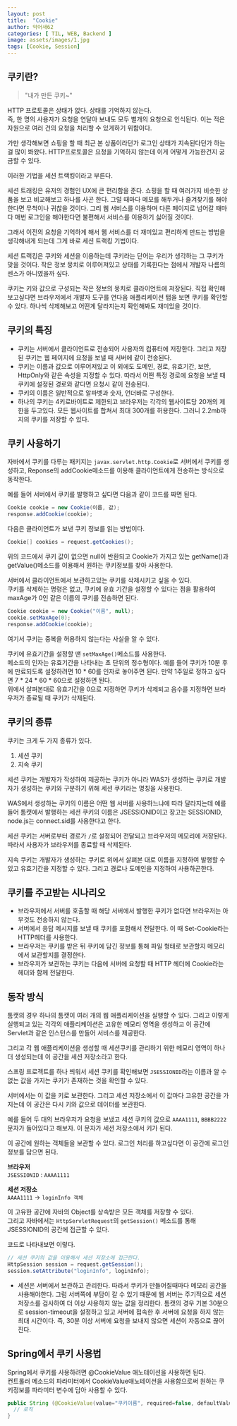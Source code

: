 ```yaml
---
layout: post
title:  "Cookie"
author: 악어새62
categories: [ TIL, WEB, Backend ]
image: assets/images/1.jpg
tags: [Cookie, Session]
---
```

## 쿠키란?

> "내가 만든 쿠키~"

HTTP 프로토콜은 상태가 없다. 상태를 기억하지 않는다.  
즉, 한 명의 사용자가 요청을 연달아 보내도 모두 별개의 요청으로 인식된다. 이는 적은 자원으로 여러 건의 요청을 처리할 수 있게하기 위함이다.

가만 생각해보면 쇼핑을 할 때 최근 본 상품이라던가 로그인 상태가 지속된다던가 하는 걸 많이 봐왔다.
HTTP프로토콜은 요청을 기억하지 않는데 이게 어떻게 가능한건지 궁금할 수 있다.

이러한 기법을 세션 트랙킹이라고 부른다.

세션 트래킹은 유저의 경험인 UX에 큰 편리함을 준다. 쇼핑을 할 때 여러가지 비슷한 상품을 보고 비교해보고 하나를 사곤 한다. 그럴 때마다 메모를 해두거나 즐겨찾기를 해야한다면 무척이나 귀찮을 것이다. 그리 웹 서비스를 이용하며 다른 페이지로 넘어갈 때마다 매번 로그인을 해야한다면 불편해서 서비스를 이용하기 싫어질 것이다.  

그래서 이전의 요청을 기억하게 해서 웹 서비스를 더 재미있고 편리하게 만드는 방법을 생각해내게 되는데 그게 바로 세션 트랙킹 기법이다.

세션 트랙킹은 쿠키와 세션을 이용하는데 쿠키라는 단어는 우리가 생각하는 그 쿠키가 맞을 것이다. 작은 정보 뭉치로 이루어져있고 상태를 기록한다는 점에서 개발자 나름의 센스가 아니였을까 싶다.

 쿠키는 키와 값으로 구성되는 작은 정보의 뭉치로 클라이언트에 저장된다. 
 직접 확인해보고싶다면 브라우저에서 개발자 도구를 연다음 애플리케이션 탭을 보면 쿠키를 확인할 수 있다. 하나씩 삭제해보고 어떤게 달라지는지 확인해봐도 재미있을 것이다.

## 쿠키의 특징

 * 쿠키는 서버에서 클라이언트로 전송되어 사용자의 컴퓨터에 저장한다. 그리고 저장된 쿠키는 웹 페이지에 요청을 보낼 때 서버에 같이 전송된다. 
 * 쿠키는 이름과 값으로 이루어져있고 이 외에도 도메인, 경로, 유효기간, 보안, HttpOnly와 같은 속성을 지정할 수 있다.
 따라서 어떤 특정 경로에 요청을 보낼 때 쿠키에 설정된 경로와 같다면 요청시 같이 전송된다.
 * 쿠키의 이름은 일반적으로 알파벳과 숫자, 언더바로 구성한다.
 * 하나의 쿠키는 4키로바이트로 제한되고 브라우저는 각각의 웹사이트당 20개의 제한을 두고있다. 모든 웹사이트를 합쳐서 최대 300개를 허용한다. 그러니 2.2mb까지의 쿠키를 저장할 수 있다.

## 쿠키 사용하기
 
 자바에서 쿠키를 다루는 패키지는 `javax.servlet.http.Cookie`로  서버에서 쿠키를 생성하고, Reponse의 addCookie메소드를 이용해 클라이언트에게 전송하는 방식으로 동작한다.

예를 들어 서버에서 쿠키를 발행하고 싶다면 다음과 같이 코드를 짜면 된다.
 ```java
Cookie cookie = new Cookie(이름, 값);
response.addCookie(cookie);
```

다음은 클라이언트가 보낸 쿠키 정보를 읽는 방법이다.
```java
Cookie[] cookies = request.getCookies();
```
위의 코드에서 쿠키 값이 없으면 null이 반환되고 Cookie가 가지고 있는 getName()과 getValue()메소드를 이용해서 원하는 쿠키정보를 찾아 사용한다.

서버에서 클라이언트에서 보관하고있는 쿠키를 삭제시키고 싶을 수 있다.  
쿠키를 삭제하는 명령은 없고, 쿠키에 유효 기간을 설정할 수 있다는 점을 활용하여 maxAge가 0인 같은 이름의 쿠키를 전송하면 된다.
```java
Cookie cookie = new Cookie("이름", null);
cookie.setMaxAge(0);
response.addCookie(cookie);
```
여기서 쿠키는 중복을 허용하지 않는다는 사실을 알 수 있다.

쿠키에 유효기간을 설정할 땐 `setMaxAge()`메소드를 사용한다.  
메소드의 인자는 유효기간을 나타내는 초 단위의 정수형이다.
예를 들어 쿠키가 10분 후에 만료되도록 설정하려면 10 * 60를 인자로 놓어주면 된다. 만약 1주일로 정하고 싶다면 7 * 24 * 60 * 60으로 설정하면 된다.  
위에서 살펴본대로 유효기간을 0으로 지정하면 쿠키가 삭제되고 음수를 지정하면 브라우저가 종료될 때 쿠키가 삭제된다.


## 쿠키의 종류

쿠키는 크게 두 가지 종류가 있다.
1. 세션 쿠키
2. 지속 쿠키

세션 쿠키는 개발자가 작성하여 제공하는 쿠키가 아니라 WAS가 생성하는 쿠키로 개발자가 생성하는 쿠키와 구분하기 위해 세션 쿠키라는 명칭을 사용한다.

WAS에서 생성하는 쿠키의 이름은 어떤 웹 서버를 사용하느냐에 따라 달라지는데 예를 들어 톰캣에서 발행하는 세션 쿠키의 이름은 JSESSIONID이고 장고는 SESSIONID, node.js는 connect.sid를 사용한다고 한다.

세션 쿠키는 서버로부터 경로가 `/`로 설정되어 전달되고 브라우저의 메모리에 저장된다. 따라서 사용자가 브라우저를 종료할 때 삭제된다. 

지속 쿠키는 개발자가 생성하는 쿠키로 위에서 살펴본 대로 이름을 지정하여 발행할 수 있고 유효기간을 지정할 수 있다. 그리고 경로나 도메인을 지정하여 사용하곤한다.

## 쿠키를 주고받는 시나리오

* 브라우저에서 서버를 호출할 때 해당 서버에서 발행한 쿠키가 없다면 브라우저는 아무것도 전송하지 않는다.
* 서버에서 응답 메시지를 보낼 때 쿠키를 포함해서 전달한다. 이 때 Set-Cookie라는 HTTP헤더를 사용한다.
* 브라우저는 쿠키를 받은 뒤 쿠키에 담긴 정보를 통해 파일 형태로 보관할지 메모리에서 보관할지를 결정한다.
* 브라우저가 보관하는 쿠키는 다음에 서버에 요청할 때 HTTP 헤더에 Cookie라는 헤더와 함께 전달한다.

## 동작 방식

톰캣의 경우 하나의 톰캣이 여러 개의 웹 애플리케이션을 실행할 수 있다. 그리고 이렇게 실행되고 있는 각각의 애플리케이션은 고유한 메모리 영역을 생성하고 이 공간에 Servlet과 같은 인스턴스를 만들어 서비스를 제공한다. 

그리고 각 웹 애플리케이션을 생성할 때 세션쿠키를 관리하기 위한 메모리 영역이 하나 더 생성되는데 이 공간을 세션 저장소라고 한다.

스프링 프로젝트를 하나 띄워서 세션 쿠키를 확인해보면 `JSESSIONID`라는 이름과 알 수 없는 값을 가지는 쿠키가 존재하는 것을 확인할 수 있다.

서버에서는 이 값을 키로 보관한다. 그리고 세션 저장소에서 이 값마다 고유한 공간을 가지는데 이 공간은 다시 키와 값으로 데이터를 보관한다.

예를 들어 두 대의 브라우저가 요청을 보냈고 세션 쿠키의 값으로 `AAAA1111`, `BBBB2222` 문자가 들어있다고 해보자. 이 문자가 세션 저장소에서 키가 된다. 

이 공간에 원하는 객체들을 보관할 수 있다. 로그인 처리를 하고싶다면 이 공간에 로그인 정보를 담으면 된다.

**브라우저**  
`JSESSIONID` : `AAAA1111`

**세션 저장소**  
`AAAA1111` -> `loginInfo 객체`

이 고유한 공간에 자바의 Object를 상속받은 모든 객체를 저장할 수 있다.  
그리고 자바에서는 `HttpServletRequest`의 `getSession()` 메소드를 통해 JSESSIONID의 공간에 접근할 수 있다.

코드로 나타내보면 이렇다.
```java
// 세션 쿠키의 값을 이용해서 세션 저장소에 접근한다.
HttpSession session = request.getSession();
session.setAttribute("loginInfo", loginInfo);
```
* 세션은 서버에서 보관하고 관리한다. 따라서 쿠키가 만들어질때마다 메모리 공간을 사용해야한다. 그럼 서버쪽에 부담이 갈 수 있기 때문에 웹 서버는 주기적으로 세션 저장소를 검사하여 더 이상 사용하지 않는 값을 정리한다. 톰캣의 경우 기본 30분으로 session-timeout을 설정하고 있고 서버에 접속한 후 서버에 요청을 하지 않는 최대 시간이다. 즉, 30분 이상 서버에 요청을 보내지 않으면 세션이 자동으로 끊어진다.

## Spring에서 쿠키 사용법

Spring에서 쿠키를 사용하려면 @CookieValue 애노테이션을 사용하면 된다.  
컨트롤러 메소드의 파라미터에서 CookieValue애노테이션을 사용함으로써 원하는 쿠키정보를 파라미터 변수에 담아 사용할 수 있다.

```java
public String (@CookieValue(value="쿠키이름", required=false, defaultValue="기본값") String 변수명) {
  // 로직
}
```